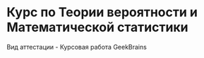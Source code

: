 # Курс по Теории вероятности и Математической статистики
Вид аттестации - Курсовая работа
GeekBrains
